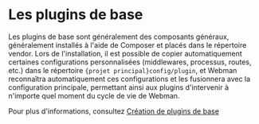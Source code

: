 # Les plugins de base

Les plugins de base sont généralement des composants généraux, généralement installés à l'aide de Composer et placés dans le répertoire vendor. Lors de l'installation, il est possible de copier automatiquement certaines configurations personnalisées (middlewares, processus, routes, etc.) dans le répertoire `{projet principal}config/plugin`, et Webman reconnaîtra automatiquement ces configurations et les fusionnera avec la configuration principale, permettant ainsi aux plugins d'intervenir à n'importe quel moment du cycle de vie de Webman.

Pour plus d'informations, consultez [Création de plugins de base](create.md)
